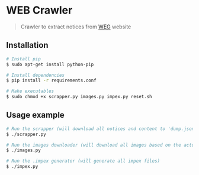 # WEB Crawler
> Crawler to extract notices from [WEG](http://www.weg.net) website

## Installation

```sh
# Install pip
$ sudo apt-get install python-pip

# Install dependencies
$ pip install -r requirements.conf

# Make executables
$ sudo chmod +x scrapper.py images.py impex.py reset.sh
```

## Usage example
```sh
# Run the scrapper (will download all notices and content to 'dump.json')
$ ./scrapper.py

# Run the images downloader (will download all images based on the actual path to 'data/news/images')
$ ./images.py

# Run the .impex generator (will generate all impex files)
$ ./impex.py
```